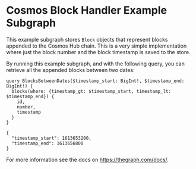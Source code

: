 # Cosmos Block Handler Example Subgraph

This example subgraph stores `Block` objects that represent blocks appended to the Cosmos Hub chain. This is a very simple implementation where just the block number and the block timestamp is saved to the store.

By running this example subgraph, and with the following query, you can retrieve all the appended blocks between two dates:

```
query BlocksBetweenDates($timestamp_start: BigInt!, $timestamp_end: BigInt!) {
  blocks(where: {timestamp_gt: $timestamp_start, timestamp_lt: $timestamp_end}) {
    id,
    number,
    timestamp
  }
}
```
```
{
  "timestamp_start": 1613653200,
  "timestamp_end": 1613656800
}
```
For more information see the docs on https://thegraph.com/docs/.
